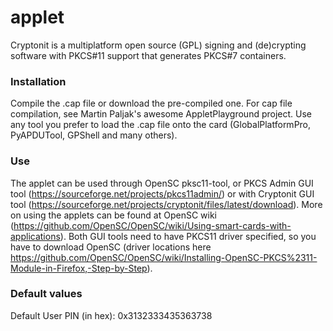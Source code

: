 # applet
Cryptonit is a multiplatform open source (GPL) signing and (de)crypting software with PKCS#11 support that generates PKCS#7 containers.

### Installation
Compile the .cap file or download the pre-compiled one. For cap file compilation, see Martin Paljak's awesome AppletPlayground project. Use any tool you prefer to load the .cap file onto the card (GlobalPlatformPro, PyAPDUTool, GPShell and many others).

### Use
The applet can be used through OpenSC pksc11-tool, or PKCS Admin GUI tool (https://sourceforge.net/projects/pkcs11admin/) or with Cryptonit GUI tool (https://sourceforge.net/projects/cryptonit/files/latest/download). More on using the applets can be found at OpenSC wiki (https://github.com/OpenSC/OpenSC/wiki/Using-smart-cards-with-applications). Both GUI tools need to have PKCS11 driver specified, so you have to download OpenSC (driver locations here https://github.com/OpenSC/OpenSC/wiki/Installing-OpenSC-PKCS%2311-Module-in-Firefox,-Step-by-Step). 

### Default values
Default User PIN (in hex):  0x3132333435363738
